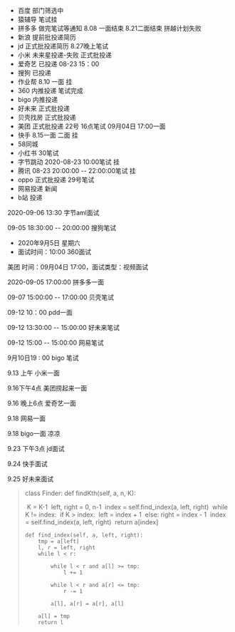 - 百度 部门筛选中  
- 猿辅导 笔试挂 
- 拼多多 做完笔试等通知  8.08 一面结束 8.21二面结束 拼越计划失败
- 新浪 提前批投递简历 
- jd 正式批投递简历  8.27晚上笔试  
- 小米 未来星投递-失败 正式批投递 
- 爱奇艺 已投递   08-23 15：00  
- 搜狗 已投递  
- 作业帮 8.10 一面  挂
- 360 内推投递 笔试完成
- bigo  内推投递 
- 好未来 正式批投递 
- 贝壳找房 正式批投递  
- 美团 正式批投递  22号 16点笔试  09月04日 17:00一面  
- 快手 8.15一面 二面 挂
-  58同城
- 小红书 30笔试  
- 字节跳动 2020-08-23 10:00笔试 挂
-  腾讯 08-23 20:00:00 -- 22:00:00笔试 挂
- oppo 正式批投递  29号笔试
- 网易投递 新闻   
- b站 投递 



2020-09-06 13:30 字节aml面试

09-05 18:30:00 -- 20:00:00  搜狗笔试

- 2020年9月5日 星期六
- 面试时间：10:00 360面试 

美团 时间：09月04日 17:00，面试类型：视频面试 

2020-09-05 17:00:00 拼多多一面

09-07 15:00:00 -- 17:00:00 贝壳笔试 



09-12 10：00 pdd一面

09-12 13:30:00 -- 15:00:00 好未来笔试

09-12 15:00 -- 15:00:00 网易笔试

9月10日19 : 00 bigo 笔试 



9.13 上午 小米一面





9.16下午4点 美团捞起来一面

9.16 晚上6点 爱奇艺一面

9.18 网易一面

9.18 bigo一面 凉凉



9.23 下午3点 jd面试

9.24 快手面试

9.25 好未来面试

 



>  class Finder:
>     def findKth(self, a, n, K):
>
> ​        K = K-1
> ​        left, right = 0, n-1
> ​        index = self.find_index(a, left, right)
> ​        while K != index:
> ​            if K > index:
> ​                left = index + 1
> ​            else:
> ​                right = index - 1
> ​            index = self.find_index(a, left, right)
> ​        return a[index]
> ​    
>
>     def find_index(self, a, left, right):
>         tmp = a[left]
>         l, r = left, right
>         while l < r:
>             
>             while l < r and a[l] >= tmp:
>                 l += 1
>             
>             while l < r and a[r] <= tmp:
>                 r -= 1
>             
>             a[l], a[r] = a[r], a[l]
>         
>         a[l] = tmp
>         return l

